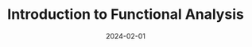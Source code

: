 ---
org: MIT
courseno: 18.102
title: Introduction to Functional Analysis
subject: Math
date: 2024-02-01
term: Spring 2024
status: WIP
notes: 18-102.pdf
code: 18.102
site:
instructor: Marjorie Drake
comment: 
---